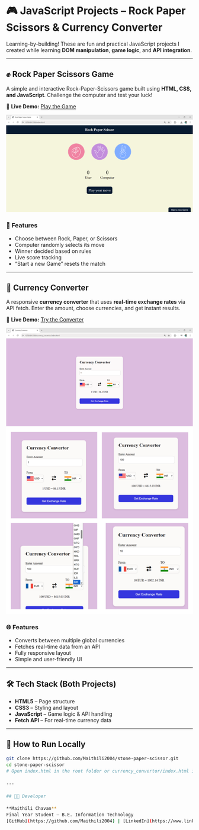 # 🎮 JavaScript Projects – Rock Paper Scissors & Currency Converter

Learning-by-building! These are fun and practical JavaScript projects I created while learning **DOM manipulation**, **game logic**, and **API integration**.

---

## ✊ Rock Paper Scissors Game

A simple and interactive Rock-Paper-Scissors game built using **HTML, CSS, and JavaScript**. Challenge the computer and test your luck!

🔗 **Live Demo:** [Play the Game](https://maithili2004.github.io/stone-paper-scissor/)

![Rock Paper Scissors Screenshot](images/gamepage.png)

### 🚀 Features
- Choose between Rock, Paper, or Scissors
- Computer randomly selects its move
- Winner decided based on rules
- Live score tracking
- “Start a new Game” resets the match

---

## 💱 Currency Converter

A responsive **currency converter** that uses **real-time exchange rates** via API fetch. Enter the amount, choose currencies, and get instant results.

🔗 **Live Demo:** [Try the Converter](https://maithili2004.github.io/stone-paper-scissor/currency_convertor/)

![Currency Converter Screenshot](images/currency_convertorpage.png)
![Currency convertor for more countries](images/convertorpages.jpg)

### 🌐 Features
- Converts between multiple global currencies
- Fetches real-time data from an API
- Fully responsive layout
- Simple and user-friendly UI

---

## 🛠️ Tech Stack (Both Projects)

- **HTML5** – Page structure  
- **CSS3** – Styling and layout  
- **JavaScript** – Game logic & API handling  
- **Fetch API** – For real-time currency data

---

## 📁 How to Run Locally

```bash
git clone https://github.com/Maithili2004/stone-paper-scissor.git
cd stone-paper-scissor
# Open index.html in the root folder or currency_convertor/index.html in browser

---

## 👩‍💻 Developer

**Maithili Chavan**  
Final Year Student – B.E. Information Technology  
[GitHub](https://github.com/Maithili2004) | [LinkedIn](https://www.linkedin.com/in/maithilichavan24/)
